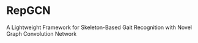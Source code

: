 # RepGCN
A Lightweight Framework for Skeleton-Based Gait Recognition with Novel Graph Convolution Network
